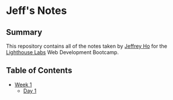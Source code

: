 # Jeff's Notes

## Summary

This repository contains all of the notes taken by [Jeffrey Ho](https://github.com/ynot9042) for the [Lighthouse Labs](https://www.lighthouselabs.ca/) Web Development Bootcamp.

## Table of Contents
* [Week 1](/Week_1/)
  * [Day 1](/Week_1/Day_1/)
